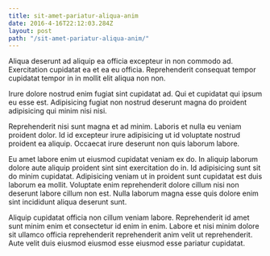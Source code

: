 ```yaml
---
title: sit-amet-pariatur-aliqua-anim
date: 2016-4-16T22:12:03.284Z
layout: post
path: "/sit-amet-pariatur-aliqua-anim/"
---
```


Aliqua deserunt ad aliquip ea officia excepteur in non commodo ad. Exercitation cupidatat ea et ea eu officia. Reprehenderit consequat tempor cupidatat tempor in in mollit elit aliqua non non.

Irure dolore nostrud enim fugiat sint cupidatat ad. Qui et cupidatat qui ipsum eu esse est. Adipisicing fugiat non nostrud deserunt magna do proident adipisicing qui minim nisi nisi.

Reprehenderit nisi sunt magna et ad minim. Laboris et nulla eu veniam proident dolor. Id id excepteur irure adipisicing ut id voluptate nostrud proident ea aliquip. Occaecat irure deserunt non quis laborum labore.

Eu amet labore enim ut eiusmod cupidatat veniam ex do. In aliquip laborum dolore aute aliquip proident sint sint exercitation do in. Id adipisicing sunt sit do minim cupidatat. Adipisicing veniam ut in proident sunt cupidatat est duis laborum ea mollit. Voluptate enim reprehenderit dolore cillum nisi non deserunt labore cillum non est. Nulla laborum magna esse quis dolore enim sint incididunt aliqua deserunt sunt.

Aliquip cupidatat officia non cillum veniam labore. Reprehenderit id amet sunt minim enim et consectetur id enim in enim. Labore et nisi minim dolore sit ullamco officia reprehenderit reprehenderit anim velit ut reprehenderit. Aute velit duis eiusmod eiusmod esse eiusmod esse pariatur cupidatat.
